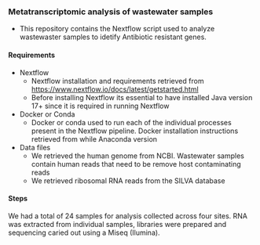 ### Metatranscriptomic analysis of wastewater samples

- This repository contains the Nextflow script used to analyze wastewaster samples to idetify Antibiotic resistant genes.

#### Requirements 
- Nextflow
  - Nextflow installation and requirements retrieved from https://www.nextflow.io/docs/latest/getstarted.html
  - Before installing Nextflow its essential to have installed Java version 17+ since it is required in running Nextflow  
- Docker or Conda
  - Docker or conda used to run each of the individual processes present in the Nextflow pipeline. Docker installation instructions retrieved from while Anaconda version
 - Data files
   - We retrieved the human genome from NCBI. Wastewater samples contain human reads that need to be remove host contaminating reads
   - We retrieved ribosomal RNA reads from the SILVA database      

#### Steps 
We had a total of 24 samples for analysis collected across four sites.  RNA was extracted from individual samples, libraries were prepared and sequencing caried out using a Miseq (Ilumina). 


  
